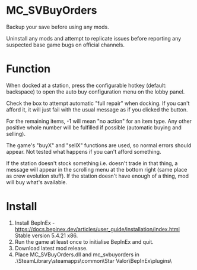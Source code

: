 # MC_SVBuyOrders
  
Backup your save before using any mods.  
  
Uninstall any mods and attempt to replicate issues before reporting any suspected base game bugs on official channels.  
  
Function  
========  
When docked at a station, press the configurable hotkey (default: backspace) to open the auto buy configuration menu on the lobby panel.  

Check the box to attempt automatic "full repair" when docking.  If you can't afford it, it will just fail with the usual message as if you clicked the button.

For the remaining items, -1 will mean "no action" for an item type.  Any other positive whole number will be fulfilled if possible (automatic buying and selling).
  
The game's "buyX" and "sellX" functions are used, so normal errors should appear.  Not tested what happens if you can't afford something.
  
If the station doesn't stock something i.e. doesn't trade in that thing, a message will appear in the scrolling menu at the bottom right (same place as crew evolution stuff).  If the station doesn't have enough of a thing, mod will buy what's available.  
  
Install  
=======  
1. Install BepInEx - https://docs.bepinex.dev/articles/user_guide/installation/index.html Stable version 5.4.21 x86.  
2. Run the game at least once to initialise BepInEx and quit.  
3. Download latest mod release.  
4. Place MC_SVBuyOrders.dll and mc_svbuyorders in .\SteamLibrary\steamapps\common\Star Valor\BepInEx\plugins\  
